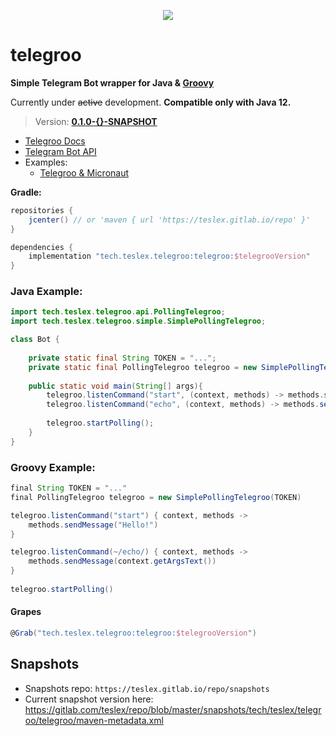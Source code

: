 <p align="center">
	<img src="https://gitlab.com/teslex/telegroo/assets/raw/master/images/telegroo-small.png">
	<h1>telegroo</h1>
</p>

**Simple Telegram Bot wrapper for Java & [Groovy](http://groovy-lang.org)**

Currently under <del>active</del> development. **Compatible only with Java 12.**

> Version: **[0.1.0-{}-SNAPSHOT](https://gitlab.com/teslex/repo#telegroo)**

- [Telegroo Docs](https://teslex.gitlab.io/telegroo)
- [Telegram Bot API](https://core.telegram.org/bots/api)
- Examples:
	* [Telegroo & Micronaut](https://gitlab.com/teslex/telegroo/micronaut-example)


**Gradle:**

```groovy
repositories {
	jcenter() // or 'maven { url 'https://teslex.gitlab.io/repo' }'
}

dependencies {
	implementation "tech.teslex.telegroo:telegroo:$telegrooVersion"
}
```

### Java Example:
```java
import tech.teslex.telegroo.api.PollingTelegroo;
import tech.teslex.telegroo.simple.SimplePollingTelegroo;

class Bot {
	
	private static final String TOKEN = "...";
	private static final PollingTelegroo telegroo = new SimplePollingTelegroo(TOKEN);
	
	public static void main(String[] args){
		telegroo.listenCommand("start", (context, methods) -> methods.sendMessage("Hello!"));
		telegroo.listenCommand("echo", (context, methods) -> methods.sendMessage(context.getArgsText()));
		
		telegroo.startPolling();
	}
}
```

### Groovy Example:
```groovy
final String TOKEN = "..."
final PollingTelegroo telegroo = new SimplePollingTelegroo(TOKEN)

telegroo.listenCommand("start") { context, methods -> 
	methods.sendMessage("Hello!")
}

telegroo.listenCommand(~/echo/) { context, methods -> 
	methods.sendMessage(context.getArgsText())
}
		
telegroo.startPolling()	
```

#### Grapes
```groovy
@Grab("tech.teslex.telegroo:telegroo:$telegrooVersion")
```

## Snapshots

- Snapshots repo: `https://teslex.gitlab.io/repo/snapshots`
- Current snapshot version here: https://gitlab.com/teslex/repo/blob/master/snapshots/tech/teslex/telegroo/telegroo/maven-metadata.xml

